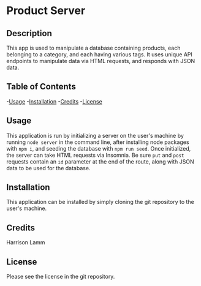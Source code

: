 # Product Server

## Description

This app is used to manipulate a database containing products, each belonging to a category, and each having various tags. It uses unique API endpoints to manipulate data via HTML requests, and responds with JSON data.

## Table of Contents

-[Usage](#usage)
-[Installation](#installation)
-[Credits](#credits)
-[License](#license)

## Usage 

This application is run by initializing a server on the user's machine by running `node server` in the command line, after installing node packages with `npm i`, and seeding the database with `npm run seed`. Once initialized, the server can take HTML requests via Insomnia. Be sure `put` and `post` requests contain an `id` parameter at the end of the route, along with JSON data to be used for the database.

## Installation

This application can be installed by simply cloning the git repository to the user's machine.

## Credits

Harrison Lamm

## License

Please see the license in the git repository.